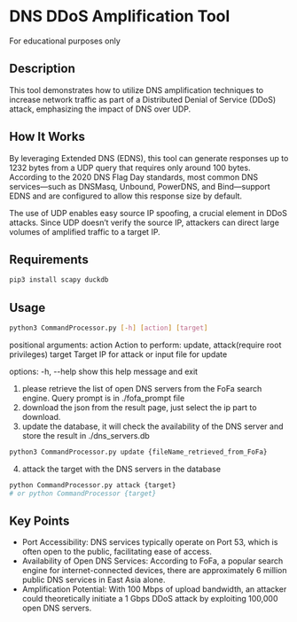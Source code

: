 # DNS DDoS Amplification Tool

For educational purposes only
## Description

This tool demonstrates how to utilize DNS amplification techniques to increase network traffic as part of a Distributed Denial of Service (DDoS) attack, emphasizing the impact of DNS over UDP.
## How It Works

By leveraging Extended DNS (EDNS), this tool can generate responses up to 1232 bytes from a UDP query that requires only around 100 bytes. According to the 2020 DNS Flag Day standards, most common DNS services—such as DNSMasq, Unbound, PowerDNS, and Bind—support EDNS and are configured to allow this response size by default.

The use of UDP enables easy source IP spoofing, a crucial element in DDoS attacks. Since UDP doesn’t verify the source IP, attackers can direct large volumes of amplified traffic to a target IP.

## Requirements
```bash
pip3 install scapy duckdb
```


## Usage
```bash
python3 CommandProcessor.py [-h] [action] [target]
```
positional arguments:
  action      Action to perform: update, attack(require root privileges)
  target      Target IP for attack or input file for update

options:
  -h, --help  show this help message and exit

1. please retrieve the list of open DNS servers from the FoFa search engine. Query prompt is in ./fofa_prompt file
2. download the json from the result page, just select the ip part to download.
3. update the database, it will check the availability of the DNS server and store the result in ./dns_servers.db
```bash
python3 CommandProcessor.py update {fileName_retrieved_from_FoFa}
```
4. attack the target with the DNS servers in the database
```bash
python CommandProcessor.py attack {target}
# or python CommandProcessor {target}
```


## Key Points

- Port Accessibility: DNS services typically operate on Port 53, which is often open to the public, facilitating ease of access.
- Availability of Open DNS Services: According to FoFa, a popular search engine for internet-connected devices, there are approximately 6 million public DNS services in East Asia alone.
- Amplification Potential: With 100 Mbps of upload bandwidth, an attacker could theoretically initiate a 1 Gbps DDoS attack by exploiting 100,000 open DNS servers.
